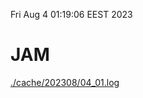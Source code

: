 Fri Aug  4 01:19:06 EEST 2023
# JAM
<a href='./cache/202308/04_01.log'>./cache/202308/04_01.log</a>
